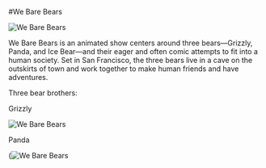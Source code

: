 #We Bare Bears

![We Bare Bears](https://images.gmanews.tv/webpics/2020/08/stack_2020_08_22_11_37_09.jpg)

We Bare Bears is an animated show centers around three bears—Grizzly, Panda, and Ice Bear—and their eager and often comic attempts to fit into a human society. Set in San Francisco, the three bears live in a cave on the outskirts of town and work together to make human friends and have adventures.

Three bear brothers:

Grizzly

![We Bare Bears](https://encrypted-tbn0.gstatic.com/images?q=tbn:ANd9GcRDyXCUX7E1NN9AoAIq-ztgPI9S5RkbrS5bFg&usqp=CAU)

Panda

(![We Bare Bears](https://www.google.com/url?sa=i&url=https%3A%2F%2Fmystickermania.com%2Fsticker-packs%2Fwe-bare-bears%2Fwbb-panda-christmas-mood&psig=AOvVaw1jrWjY-jUV9Y9urUh5RX_4&ust=1703222739660000&source=images&cd=vfe&opi=89978449&ved=0CBIQjRxqFwoTCOCbsqvln4MDFQAAAAAdAAAAABAJ)


